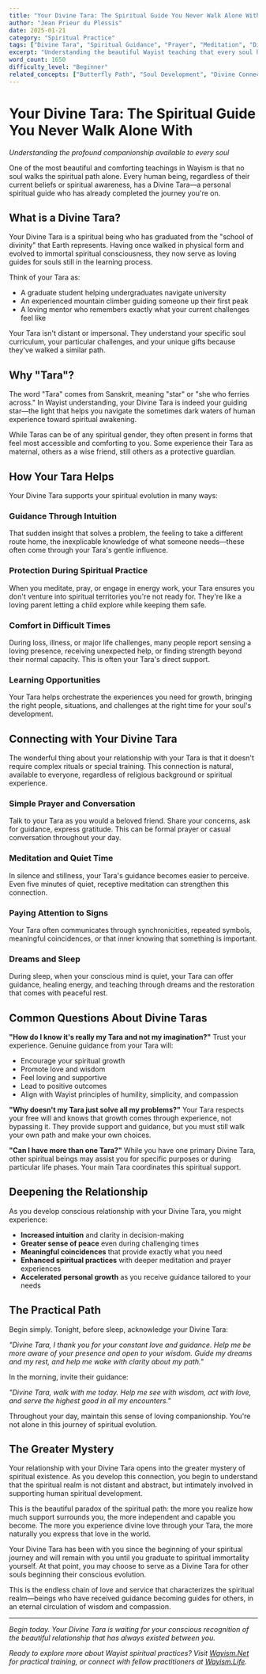 ```yaml
---
title: "Your Divine Tara: The Spiritual Guide You Never Walk Alone With"
author: "Jean Prieur du Plessis"  
date: 2025-01-21
category: "Spiritual Practice"
tags: ["Divine Tara", "Spiritual Guidance", "Prayer", "Meditation", "Divine Connection"]
excerpt: "Understanding the beautiful Wayist teaching that every soul has a personal divine guide—your Tara—who walks the spiritual path with you."
word_count: 1650
difficulty_level: "Beginner"
related_concepts: ["Butterfly Path", "Soul Development", "Divine Connection", "Spiritual Practice"]
---
```


# Your Divine Tara: The Spiritual Guide You Never Walk Alone With

*Understanding the profound companionship available to every soul*

One of the most beautiful and comforting teachings in Wayism is that no soul walks the spiritual path alone. Every human being, regardless of their current beliefs or spiritual awareness, has a Divine Tara—a personal spiritual guide who has already completed the journey you're on.

## What is a Divine Tara?

Your Divine Tara is a spiritual being who has graduated from the "school of divinity" that Earth represents. Having once walked in physical form and evolved to immortal spiritual consciousness, they now serve as loving guides for souls still in the learning process.

Think of your Tara as:
- A graduate student helping undergraduates navigate university
- An experienced mountain climber guiding someone up their first peak
- A loving mentor who remembers exactly what your current challenges feel like

Your Tara isn't distant or impersonal. They understand your specific soul curriculum, your particular challenges, and your unique gifts because they've walked a similar path.

## Why "Tara"?

The word "Tara" comes from Sanskrit, meaning "star" or "she who ferries across." In Wayist understanding, your Divine Tara is indeed your guiding star—the light that helps you navigate the sometimes dark waters of human experience toward spiritual awakening.

While Taras can be of any spiritual gender, they often present in forms that feel most accessible and comforting to you. Some experience their Tara as maternal, others as a wise friend, still others as a protective guardian.

## How Your Tara Helps

Your Divine Tara supports your spiritual evolution in many ways:

### **Guidance Through Intuition**
That sudden insight that solves a problem, the feeling to take a different route home, the inexplicable knowledge of what someone needs—these often come through your Tara's gentle influence.

### **Protection During Spiritual Practice**  
When you meditate, pray, or engage in energy work, your Tara ensures you don't venture into spiritual territories you're not ready for. They're like a loving parent letting a child explore while keeping them safe.

### **Comfort in Difficult Times**
During loss, illness, or major life challenges, many people report sensing a loving presence, receiving unexpected help, or finding strength beyond their normal capacity. This is often your Tara's direct support.

### **Learning Opportunities**
Your Tara helps orchestrate the experiences you need for growth, bringing the right people, situations, and challenges at the right time for your soul's development.

## Connecting with Your Divine Tara

The wonderful thing about your relationship with your Tara is that it doesn't require complex rituals or special training. This connection is natural, available to everyone, regardless of religious background or spiritual experience.

### **Simple Prayer and Conversation**
Talk to your Tara as you would a beloved friend. Share your concerns, ask for guidance, express gratitude. This can be formal prayer or casual conversation throughout your day.

### **Meditation and Quiet Time**  
In silence and stillness, your Tara's guidance becomes easier to perceive. Even five minutes of quiet, receptive meditation can strengthen this connection.

### **Paying Attention to Signs**
Your Tara often communicates through synchronicities, repeated symbols, meaningful coincidences, or that inner knowing that something is important.

### **Dreams and Sleep**
During sleep, when your conscious mind is quiet, your Tara can offer guidance, healing energy, and teaching through dreams and the restoration that comes with peaceful rest.

## Common Questions About Divine Taras

**"How do I know it's really my Tara and not my imagination?"**
Trust your experience. Genuine guidance from your Tara will:
- Encourage your spiritual growth
- Promote love and wisdom
- Feel loving and supportive
- Lead to positive outcomes
- Align with Wayist principles of humility, simplicity, and compassion

**"Why doesn't my Tara just solve all my problems?"**
Your Tara respects your free will and knows that growth comes through experience, not bypassing it. They provide support and guidance, but you must still walk your own path and make your own choices.

**"Can I have more than one Tara?"**
While you have one primary Divine Tara, other spiritual beings may assist you for specific purposes or during particular life phases. Your main Tara coordinates this spiritual support.

## Deepening the Relationship

As you develop conscious relationship with your Divine Tara, you might experience:

- **Increased intuition** and clarity in decision-making
- **Greater sense of peace** even during challenging times
- **Meaningful coincidences** that provide exactly what you need
- **Enhanced spiritual practices** with deeper meditation and prayer experiences  
- **Accelerated personal growth** as you receive guidance tailored to your needs

## The Practical Path

Begin simply. Tonight, before sleep, acknowledge your Divine Tara:

*"Divine Tara, I thank you for your constant love and guidance. Help me be more aware of your presence and open to your wisdom. Guide my dreams and my rest, and help me wake with clarity about my path."*

In the morning, invite their guidance:

*"Divine Tara, walk with me today. Help me see with wisdom, act with love, and serve the highest good in all my encounters."*

Throughout your day, maintain this sense of loving companionship. You're not alone in this journey of spiritual evolution.

## The Greater Mystery

Your relationship with your Divine Tara opens into the greater mystery of spiritual existence. As you develop this connection, you begin to understand that the spiritual realm is not distant and abstract, but intimately involved in supporting human spiritual development.

This is the beautiful paradox of the spiritual path: the more you realize how much support surrounds you, the more independent and capable you become. The more you experience divine love through your Tara, the more naturally you express that love in the world.

Your Divine Tara has been with you since the beginning of your spiritual journey and will remain with you until you graduate to spiritual immortality yourself. At that point, you may choose to serve as a Divine Tara for other souls beginning their conscious evolution.

This is the endless chain of love and service that characterizes the spiritual realm—beings who have received guidance becoming guides for others, in an eternal circulation of wisdom and compassion.

---

*Begin today. Your Divine Tara is waiting for your conscious recognition of the beautiful relationship that has always existed between you.*

*Ready to explore more about Wayist spiritual practices? Visit [Wayism.Net](https://wayism.net) for practical training, or connect with fellow practitioners at [Wayism.Life](https://wayism.life).*
